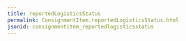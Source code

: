 ```yaml
---
title: reportedLogisticsStatus
permalink: ConsignmentItem.reportedLogisticsStatus.html
jsonid: consignmentitem_reportedlogisticsstatus
---
```

